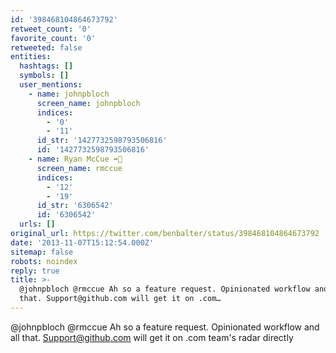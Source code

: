 ```yaml
---
id: '398468104864673792'
retweet_count: '0'
favorite_count: '0'
retweeted: false
entities:
  hashtags: []
  symbols: []
  user_mentions:
    - name: johnpbloch
      screen_name: johnpbloch
      indices:
        - '0'
        - '11'
      id_str: '1427732598793506816'
      id: '1427732598793506816'
    - name: Ryan McCue ➡️🐘
      screen_name: rmccue
      indices:
        - '12'
        - '19'
      id_str: '6306542'
      id: '6306542'
  urls: []
original_url: https://twitter.com/benbalter/status/398468104864673792
date: '2013-11-07T15:12:54.000Z'
sitemap: false
robots: noindex
reply: true
title: >-
  @johnpbloch @rmccue Ah so a feature request. Opinionated workflow and all
  that. Support@github.com will get it on .com…
---
```


@johnpbloch @rmccue Ah so a feature request. Opinionated workflow and all that. Support@github.com will get it on .com team's radar directly